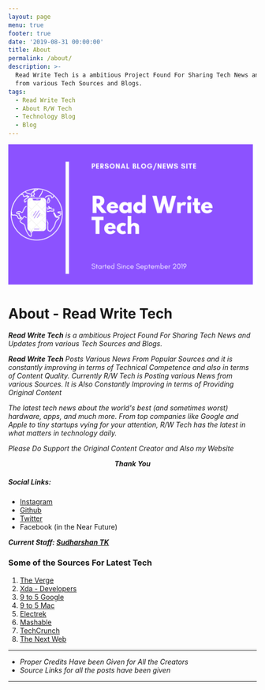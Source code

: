 ```yaml
---
layout: page
menu: true
footer: true
date: '2019-08-31 00:00:00'
title: About
permalink: /about/
description: >-
  Read Write Tech is a ambitious Project Found For Sharing Tech News and Updates
  from various Tech Sources and Blogs.
tags:
  - Read Write Tech
  - About R/W Tech
  - Technology Blog
  - Blog
---
```



<img src="/assets/img/about.png" alt="About Read Write Tech">

# About - Read Write Tech
_**Read Write Tech** is a ambitious Project Found For Sharing Tech News and Updates from various Tech Sources and Blogs._

_**Read Write Tech** Posts Various News From Popular Sources and it is constantly improving in terms of Technical Competence and also in terms of Content Quality. Currently R/W Tech is Posting various News from various Sources. It is Also Constantly Improving in terms of Providing Original Content_

_The latest tech news about the world's best (and sometimes worst) hardware, apps, and much more. From top companies like Google and Apple to tiny startups vying for your attention, R/W Tech has the latest in what matters in technology daily._

_Please Do Support the Original Content Creator and Also my Website_

_**<center>Thank You</center>**_

##### Social Links:

- [Instagram](https://www.instagram.com/shantk18)
- [Github](https://github.com/tks18)
- [Twitter](https://twitter.com/shantk18)
- Facebook (in the Near Future)

_**Current Staff: [Sudharshan TK](https://readwritetech.tk/authors/shan/)**_

### Some of the Sources For Latest Tech

1. [The Verge](https://theverge.com)
2. [Xda - Developers](https://xda-developers.com)
3. [9 to 5 Google](https://9to5google.com)
4. [9 to 5 Mac](https://9to5mac.com)
5. [Electrek](https://electrek.co)
6. [Mashable](https://mashable.com)
7. [TechCrunch](https://techcrunch.com)
8. [The Next Web](https://thenextweb.com)

***
- _Proper Credits Have been Given for All the Creators_
- _Source Links for all the posts have been given_
***
